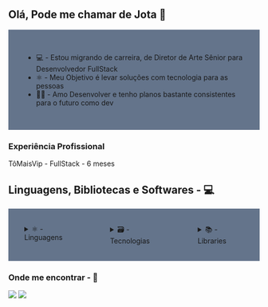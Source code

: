 ## Olá, Pode me chamar de Jota 👋

<div style="background-color: #64748b; padding: 2rem; list-style: none;">
      <ul>
            <li>💻 - Estou migrando de carreira, de Diretor de Arte Sênior para Desenvolvedor FullStack</li>
            <li>⚛️ - Meu Objetivo é levar soluções com tecnologia para as pessoas</li>
            <li>👨‍💻 - Amo Desenvolver e tenho planos bastante consistentes para o futuro como dev</li>
      </ul>
  </div>

### Experiência Profissional

TôMaisVip - FullStack - 6 meses

## Linguagens, Bibliotecas e Softwares - 💻
  
<div style="display: flex">

  <div style="background-color: #64748b; padding: 2rem">
    <details>
      <summary>⚛️ - Linguagens</summary>
      <ul>
            <li>Html</li>
            <li>Css</li>
            <li>JavaScript</li>
            <li>TypeScript</li>
      </ul>
    </details>
  </div>
  
  <div style="background-color: #64748b; padding: 2rem">
    <details>
    <summary>🗃️ - Tecnologias</summary>
      <ul>
      <li>ReactJs</li>
      <li>NodeJs</li>
      <li>NextJs</li>
      <li>PostgreSql</li>
    </ul>
    </details>
  </div>
  
   <div style="background-color: #64748b; padding: 2rem">
     <details>
    <summary>📚 - Libraries</summary>
    <ul>
      <li>PrismaJs</li>
      <li>StyledComponents</li>
      <li>RadixUi</li>
      <li>React-Router-Dom</li>
      <li>React-Hook-Form</li>
      <li>Tailwind</li>
      <li>Styles Components</li>
      <li>React Hook Form</li>
      <li>React Router Dom</li>
      <li>Zod</li>
      <li>Axios</li>
    </ul>
    </details>
  </div>
  
</div>
  
  ### Onde me encontrar - 📱
 
<div> 
  
  <a href="https://www.instagram.com/jhones.jhonatas" target="_blank"><img src="https://img.shields.io/badge/-Instagram-%23E4405F?style=for-the-badge&logo=instagram&logoColor=white" target="_blank"></a>
  <a href="https://www.linkedin.com/in/jhonesjhonatas/" target="_blank"><img src="https://img.shields.io/badge/-LinkedIn-%230077B5?style=for-the-badge&logo=linkedin&logoColor=white" target="_blank"></a>  
  
</div>
